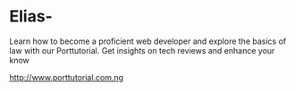 # Elias-
Learn how to become a proficient web developer and explore the basics of law with our Porttutorial. Get insights on tech reviews and enhance your know

http://www.porttutorial.com.ng
